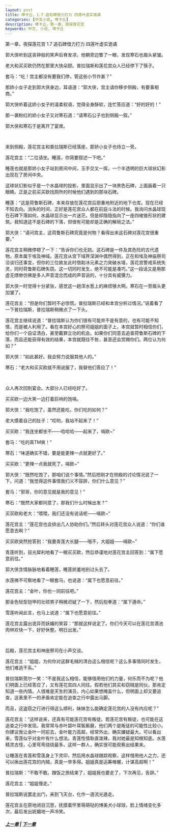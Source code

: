 ```yaml
---
layout: post
title: 啤卡丘，1.7 追石碑借力打力 四莲叶虚实诡谲
categories: [中文小说, 啤卡丘]
description: 啤卡丘，第一章，夜探莲花宫
keywords: 中文, 小说, 啤卡丘
---
```


第一章，夜探莲花宫 1.7 追石碑借力打力 四莲叶虚实诡谲

郭大侠听到这丧钟般的笑声后脊发凉，他朝旁边瞥了一眼，发现寒石也眉头紧皱。

老大和买买欧仍然在那里大快朵颐。普拉瑞斯和莲花宫众人已经停下了筷子。

套马：“吃！宫主都没有要我们停，管这些小节作甚？”

那娇小女子走到郭大侠身边，耳语道：“郭大侠，宫主请你移步侧殿，有要事相商。”

郭大侠听着这娇小女子的温柔软语，觉得全身酥软，连忙答应道：“好的好的！”

那一袭粉红的娇小女子又对寒石道：“请寒石公子也到侧殿一叙。”

郭大侠和寒石于是离开了宴席。

<br>

来到侧殿，莲花宫主和普拉瑞斯已经落座，那娇小女子也侍立一旁。

莲花宫主：“二位请坐。睡莲，你简要叙述一下吧。”

睡莲也就是那娇小女子站到房间中间，玉手交叉一挥，一个半透明的巨大球状幻影出现在了房间中央。

这球状幻影似乎是一个水晶球的投影，里面显示出了一块黑色石碑，上面画着一只眼睛。正是之前买买欧找厕所的时候他们遇到的那块石碑。

睡莲：“这是荷鲁斯石碑，本来存放在莲花宫后厨重地附近的地下仓库。现在已经不知去向。消失的时间，正好是莲花宫众人都在前庭斗法的时候。我询问水晶球现在石碑下落如何，水晶球显示出一片迷茫。但是却隐隐指向了一座四棱锥形状的建筑。我知道这不是石碑的下落，但很有可能却是正确的解局之法。”

郭大侠：“请问宫主，这荷鲁斯石碑究竟是何物？看得出来这石碑对莲花宫很重要。”

莲花宫主稍微停顿了一下：“告诉你们也无妨。这石碑是一件及其危险的古代遗物，原本属于埃及神域。莲花宫从宫下域界深渊中偶然得到，正在和埃及神庙祭司洽谈归还事宜，但你的三位故友此时借助冰元素之力突破水墙，莲花宫警戒系统失灵，同时荷鲁斯石碑失窃。这一切同时发生，绝不可能是凑巧。”这一段话又是用那虚无缥缈仿佛是多人声音混合而成的声音说的，十分具有威慑力。

郭大侠一时觉得十分紧张，感觉这一趟浑水惹上的麻烦够大啊。寒石在一旁眉头更加皱了。

莲花宫主：“但是你们暂时不必惊慌。普拉瑞斯已经和本宫分析过情况。”说着看了一下普拉瑞斯，普拉瑞斯稍微点了一下头。

莲花宫主继续说道：“普拉瑞斯认为你们很有可能并不是有意的，也有可能不知情，而是被人利用了。看在本宫好心的祭司姐姐的面子上，本宫就暂时相信你们，给你们一个自证清白，甚至戴罪立功的机会。如果你们同意去追查荷鲁斯石碑的下落，而且还能获得有效的结果，本宫就既往不咎，甚至还会赏赐你们。两位认为何如？”

郭大侠：“如此甚好。我会努力说服其他人的。”

寒石：“老大和买买欧就不用说服了，我替他们答应了！”

<br>

众人再次回到宴会。大部分人已经吃好了。

买买欧一边大笑一边打着巨响的饱嗝。

郭大侠：“我吃饱了，虽然还能吃，你们吃的如何？”

老大摸着自己的肚子：“哎哟，我站不起来了！”

买买欧：“我连坐都坐不——哈哈哈——起来了，嗝欧~”

套马：“吃的真TM爽！”

寒石：“味道确实不错，要是能更辣一点就更好了。”

买买欧：“更辣一点我就死了，嗝欧~”

郭大侠：“既然吃饱了，那咱们说个事情。”然后把刚才在侧殿的讨论情况说了一下，问道：“我觉得这件事情我们义不容辞，你们什么意见？”

套马：“郭哥，你的意见就是我的意见！”

寒石：“既然大家都同意了，那我们什么时候出发？”

买买欧和老大：“喂喂，我们还没有说话呢——嗝欧~”

莲花宫主：“莲花宫也会排出几人协助你们。”然后转头对莲花宫众人说道：“你们谁愿意去啊？”

买买欧突然抢答到：“我要青莲大长腿——哦不，大姐姐——嗝欧~”

青莲听到，目光犀利地看了一眼买买欧，然后恭谨地对莲花宫主回答到：“属下愿意前往。”

郭大侠含情脉脉地看着睡莲，睡莲娇羞地别过头去了。

水莲微不可察地看了一眼套马，也说道：“属下也愿意前往。”

莲花宫主：“金叶，你也一同前往吧。”

那金色轻型铠甲的壮硕男子稍微迟疑了一下，然后抱拳道：“属下遵命。”

雪莲听闻此言，也马上说道：“属下也愿意前往。”

莲花宫主露出诡异而妖媚的笑容：“那就这样说定了。你们今天可以在莲花宫酒池肉林欢快一下，好好休整。明日出发。”

<br>

后殿，莲花宫主和神座祭司在小声交谈。

莲花宫主：“姐姐，为何你对这群毛贼的清白这么相信呢？这么多事情同时发生，他们难逃干系。”

普拉瑞斯莞尔一笑：“不是我这么相信，能够借用他们的力量，何乐而不为呢？他们明面上已经答应了，又有莲花宫四人同往。假若他们其实和窃贼是同伙，那肯定知道一些内情。人很难是天生的演员，内心如果想掩盖什么，但明面上却又要追查，这表里不一的矛盾肯定能在追查之行中露出马脚。

而且，这盗窃之行进行得这么顺利，妹妹怎么能确定莲花宫的人没有内应呢？”

莲花宫主：“这样说来，还真有可能莲花宫有叛徒。若莲花宫有叛徒，也可能在这追查之行中发现。我常常与赤叶碧叶耳鬓厮磨，他们两个是叛徒的可能性比较小。你建议我让金叶一同前去，金叶能力高超，经常外出，确实嫌疑最大。可以看出来，雪莲似乎对金叶有什么想法。青莲性情耿直泼辣，我对她最是知根知底。水莲精灵古怪，心里弯弯绕绕最多。这样一群人，确实很可能观察出结果来。

让睡莲在青莲和雪莲身上下灵印，然后用水晶球跟踪观察，这样借用他人之力，还可以揪出莲花宫的内贼，真是一举多得。姐姐真是运筹帷幄，计谋高超啊！”

普拉瑞斯：“不敢不敢。蹭饭之旅结束了，姐姐我也要走了，下次再见，告辞。”

莲花宫主：“姐姐慢走。”

普拉瑞斯说罢走出门，来到飞天台，化作一道流光遁走。

莲花宫主在原地闭目沉思，抚摸着怀里萌萌哒的博美犬小球球，脸上情绪变化多次，最后发出妩媚地一声冷笑。

##### [上一章](/2017/09/03/Pikaqiu-1-6/) | [下一章](/2020/03/22/Pikaqiu-1-8/)